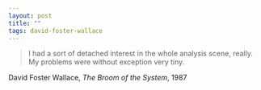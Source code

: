 ```yaml
---
layout: post
title: ""
tags: david-foster-wallace
--- 
```


> I had a sort of detached interest in the whole analysis scene, really. My problems were without exception very tiny.

David Foster Wallace, _The Broom of the System_, 1987